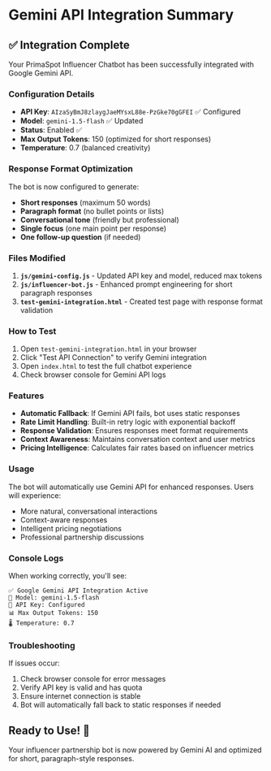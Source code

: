 # Gemini API Integration Summary

## ✅ Integration Complete

Your PrimaSpot Influencer Chatbot has been successfully integrated with Google Gemini API.

### Configuration Details

- **API Key**: `AIzaSyBmJ8zlaygJaeMYsxL88e-PzGke70gGFEI` ✅ Configured
- **Model**: `gemini-1.5-flash` ✅ Updated
- **Status**: Enabled ✅
- **Max Output Tokens**: 150 (optimized for short responses)
- **Temperature**: 0.7 (balanced creativity)

### Response Format Optimization

The bot is now configured to generate:

- **Short responses** (maximum 50 words)
- **Paragraph format** (no bullet points or lists)
- **Conversational tone** (friendly but professional)
- **Single focus** (one main point per response)
- **One follow-up question** (if needed)

### Files Modified

1. **`js/gemini-config.js`** - Updated API key and model, reduced max tokens
2. **`js/influencer-bot.js`** - Enhanced prompt engineering for short paragraph responses
3. **`test-gemini-integration.html`** - Created test page with response format validation

### How to Test

1. Open `test-gemini-integration.html` in your browser
2. Click "Test API Connection" to verify Gemini integration
3. Open `index.html` to test the full chatbot experience
4. Check browser console for Gemini API logs

### Features

- **Automatic Fallback**: If Gemini API fails, bot uses static responses
- **Rate Limit Handling**: Built-in retry logic with exponential backoff
- **Response Validation**: Ensures responses meet format requirements
- **Context Awareness**: Maintains conversation context and user metrics
- **Pricing Intelligence**: Calculates fair rates based on influencer metrics

### Usage

The bot will automatically use Gemini API for enhanced responses. Users will experience:

- More natural, conversational interactions
- Context-aware responses
- Intelligent pricing negotiations
- Professional partnership discussions

### Console Logs

When working correctly, you'll see:

```
✅ Google Gemini API Integration Active
🤖 Model: gemini-1.5-flash
🔑 API Key: Configured
📊 Max Output Tokens: 150
🌡️ Temperature: 0.7
```

### Troubleshooting

If issues occur:

1. Check browser console for error messages
2. Verify API key is valid and has quota
3. Ensure internet connection is stable
4. Bot will automatically fall back to static responses if needed

## Ready to Use! 🚀

Your influencer partnership bot is now powered by Gemini AI and optimized for short, paragraph-style responses.
